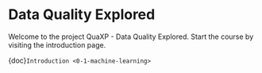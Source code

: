 # Data Quality Explored

Welcome to the project QuaXP - Data Quality Explored.
Start the course by visiting the introduction page.

{doc}`Introduction <0-1-machine-learning>`


